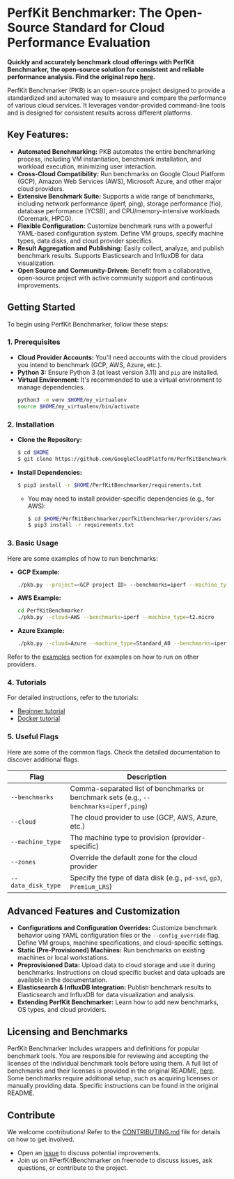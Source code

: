 # PerfKit Benchmarker: The Open-Source Standard for Cloud Performance Evaluation

**Quickly and accurately benchmark cloud offerings with PerfKit Benchmarker, the open-source solution for consistent and reliable performance analysis. Find the original repo [here](https://github.com/GoogleCloudPlatform/PerfKitBenchmarker).**

PerfKit Benchmarker (PKB) is an open-source project designed to provide a standardized and automated way to measure and compare the performance of various cloud services. It leverages vendor-provided command-line tools and is designed for consistent results across different platforms.

## Key Features:

*   **Automated Benchmarking:** PKB automates the entire benchmarking process, including VM instantiation, benchmark installation, and workload execution, minimizing user interaction.
*   **Cross-Cloud Compatibility:** Run benchmarks on Google Cloud Platform (GCP), Amazon Web Services (AWS), Microsoft Azure, and other major cloud providers.
*   **Extensive Benchmark Suite:** Supports a wide range of benchmarks, including network performance (iperf, ping), storage performance (fio), database performance (YCSB), and CPU/memory-intensive workloads (Coremark, HPCG).
*   **Flexible Configuration:** Customize benchmark runs with a powerful YAML-based configuration system.  Define VM groups, specify machine types, data disks, and cloud provider specifics.
*   **Result Aggregation and Publishing:** Easily collect, analyze, and publish benchmark results. Supports Elasticsearch and InfluxDB for data visualization.
*   **Open Source and Community-Driven:**  Benefit from a collaborative, open-source project with active community support and continuous improvements.

## Getting Started

To begin using PerfKit Benchmarker, follow these steps:

### 1. Prerequisites

*   **Cloud Provider Accounts:**  You'll need accounts with the cloud providers you intend to benchmark (GCP, AWS, Azure, etc.).  
*   **Python 3:** Ensure Python 3 (at least version 3.11) and `pip` are installed.
*   **Virtual Environment:**  It's recommended to use a virtual environment to manage dependencies.
    ```bash
    python3 -m venv $HOME/my_virtualenv
    source $HOME/my_virtualenv/bin/activate
    ```

### 2. Installation

*   **Clone the Repository:**
    ```bash
    $ cd $HOME
    $ git clone https://github.com/GoogleCloudPlatform/PerfKitBenchmarker.git
    ```
*   **Install Dependencies:**
    ```bash
    $ pip3 install -r $HOME/PerfKitBenchmarker/requirements.txt
    ```
    *   You may need to install provider-specific dependencies (e.g., for AWS):
        ```bash
        $ cd $HOME/PerfKitBenchmarker/perfkitbenchmarker/providers/aws
        $ pip3 install -r requirements.txt
        ```

### 3. Basic Usage

Here are some examples of how to run benchmarks:

*   **GCP Example:**
    ```bash
    ./pkb.py --project=<GCP project ID> --benchmarks=iperf --machine_type=f1-micro
    ```
*   **AWS Example:**
    ```bash
    cd PerfKitBenchmarker
    ./pkb.py --cloud=AWS --benchmarks=iperf --machine_type=t2.micro
    ```
*   **Azure Example:**
    ```bash
    ./pkb.py --cloud=Azure --machine_type=Standard_A0 --benchmarks=iperf
    ```

Refer to the  [examples](#example-runs)  section for examples on how to run on other providers.

### 4. Tutorials

For detailed instructions, refer to the tutorials:

*   [Beginner tutorial](tutorials/beginner_walkthrough)
*   [Docker tutorial](tutorials/docker_walkthrough)

### 5. Useful Flags

Here are some of the common flags. Check the detailed documentation to discover additional flags.

| Flag               | Description                                                                          |
| ------------------ | ------------------------------------------------------------------------------------- |
| `--benchmarks`     | Comma-separated list of benchmarks or benchmark sets (e.g., `--benchmarks=iperf,ping`) |
| `--cloud`          | The cloud provider to use (GCP, AWS, Azure, etc.)                                   |
| `--machine_type`   | The machine type to provision (provider-specific)                                     |
| `--zones`          | Override the default zone for the cloud provider                                      |
| `--data_disk_type` | Specify the type of data disk (e.g., `pd-ssd`, `gp3`, `Premium_LRS`)                 |

## Advanced Features and Customization

*   **Configurations and Configuration Overrides:** Customize benchmark behavior using YAML configuration files or the `--config_override` flag.  Define VM groups, machine specifications, and cloud-specific settings.
*   **Static (Pre-Provisioned) Machines:** Run benchmarks on existing machines or local workstations.
*   **Preprovisioned Data:**  Upload data to cloud storage and use it during benchmarks. Instructions on cloud specific bucket and data uploads are available in the documentation.
*   **Elasticsearch & InfluxDB Integration:** Publish benchmark results to Elasticsearch and InfluxDB for data visualization and analysis.
*   **Extending PerfKit Benchmarker:**  Learn how to add new benchmarks, OS types, and cloud providers.

## Licensing and Benchmarks

PerfKit Benchmarker includes wrappers and definitions for popular benchmark tools. You are responsible for reviewing and accepting the licenses of the individual benchmark tools before using them.  A full list of benchmarks and their licenses is provided in the original README, [here](https://github.com/GoogleCloudPlatform/PerfKitBenchmarker).  Some benchmarks require additional setup, such as acquiring licenses or manually providing data.  Specific instructions can be found in the original README.

## Contribute

We welcome contributions!  Refer to the [CONTRIBUTING.md](https://github.com/GoogleCloudPlatform/PerfKitBenchmarker/blob/master/CONTRIBUTING.md)  file for details on how to get involved.  
*   Open an [issue](https://github.com/GoogleCloudPlatform/PerfKitBenchmarker/issues) to discuss potential improvements.
*   Join us on #PerfKitBenchmarker on freenode to discuss issues, ask questions, or contribute to the project.